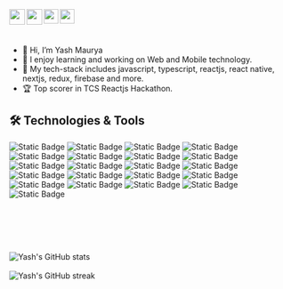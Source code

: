 <a href="https://www.linkedin.com/in/yash-maurya-674030204/" target="_blank">
  <img  align="left" width="28px" src="https://cdn.pixabay.com/photo/2017/08/22/11/56/linked-in-2668700_1280.png" />
</a>

<a href="https://twitter.com/YashMaurya_Tech" target="_blank">
  <img  align="left" width="28px" src="https://as1.ftcdn.net/v2/jpg/03/20/88/34/1000_F_320883488_PMmkQget359WtY6foB1xFN3Wcvus6WTM.jpg" />
</a>

<a href="mailto:yash,maurya537468@gmail.com">
  <img align="left" width="26px" src="https://logodownload.org/wp-content/uploads/2018/03/gmail-logo-16.png" />
</a>

<a href="https://linktr.ee/yashmaurya" target="_blank">
  <img align="left" width="26px" src="https://www.computerhope.com/jargon/l/linktree.png" />
</a>

<br>
<br>
<br>

- 👋 Hi, I’m Yash Maurya
- 👀 I enjoy learning and working on Web and Mobile technology.
- 🌱 My tech-stack includes javascript, typescript, reactjs, react native, nextjs, redux, firebase and more.
- 🏆 Top scorer in TCS Reactjs Hackathon.

## 🛠️ Technologies & Tools

![Static Badge](https://img.shields.io/badge/Code-JavaScript-informational?style=flat&logo=javascript)
![Static Badge](https://img.shields.io/badge/Code-Typescript-informational?style=flat&logo=typescript)
![Static Badge](https://img.shields.io/badge/Code-Html-informational?style=flat&logo=html5)
![Static Badge](https://img.shields.io/badge/Code-Css-informational?style=flat&logo=css3)
![Static Badge](https://img.shields.io/badge/Code-React-informational?logo=react)
![Static Badge](https://img.shields.io/badge/Code-Next-informational?logo=nextdotjs)
![Static Badge](https://img.shields.io/badge/Code-React%20Native-informational?logo=react)
![Static Badge](https://img.shields.io/badge/Code-Git-informational?logo=git)
![Static Badge](https://img.shields.io/badge/Code-Github-informational?logo=github)
![Static Badge](https://img.shields.io/badge/Code-Node-informational?logo=nodedotjs)
![Static Badge](https://img.shields.io/badge/Code-Firebase-informational?logo=firebase&logoColor=%23EB844E)
![Static Badge](https://img.shields.io/badge/Code-MongoDB-informational?logo=mongodb)
![Static Badge](https://img.shields.io/badge/Code-Supabase-informational?logo=supabase)
![Static Badge](https://img.shields.io/badge/Code-Sanity%20CMS-informational?logo=sanity)
![Static Badge](https://img.shields.io/badge/Code-Material%20UI-informational?logo=mui)
![Static Badge](https://img.shields.io/badge/Code-Redux-informational?logo=redux&logoColor=%23764ABC&labelColor=%23FFFFFF)
![Static Badge](https://img.shields.io/badge/Code-Tailwind%20CSS-informational?logo=tailwindcss)
![Static Badge](https://img.shields.io/badge/Code-Pusher-informational?logo=pusher&logoColor=%23300D4F&labelColor=%23FFFFFF)
![Static Badge](https://img.shields.io/badge/Code-Expo-informational?logo=expo)
![Static Badge](https://img.shields.io/badge/Code-Apollo%20Client-informational?logo=apollographql&logoColor=%23311C87&labelColor=%23FFFFFF)
![Static Badge](https://img.shields.io/badge/Code-GraphQL-informational?logo=graphql&logoColor=%23E10098&labelColor=%23FFFFFF)

<br><br>
<br><br>

![Yash's GitHub stats](https://github-readme-stats.vercel.app/api?username=YashMaurya9274&&count_private=true&show_icons=true&theme=radical)
<br><br>
![Yash's GitHub streak](https://github-readme-streak-stats.herokuapp.com/?user=YashMaurya9274&theme=blue-green)

<!---
yashmaurya9274/yashmaurya9274 is a ✨ special ✨ repository because its `README.md` (this file) appears on your GitHub profile.
You can click the Preview link to take a look at your changes.
--->
